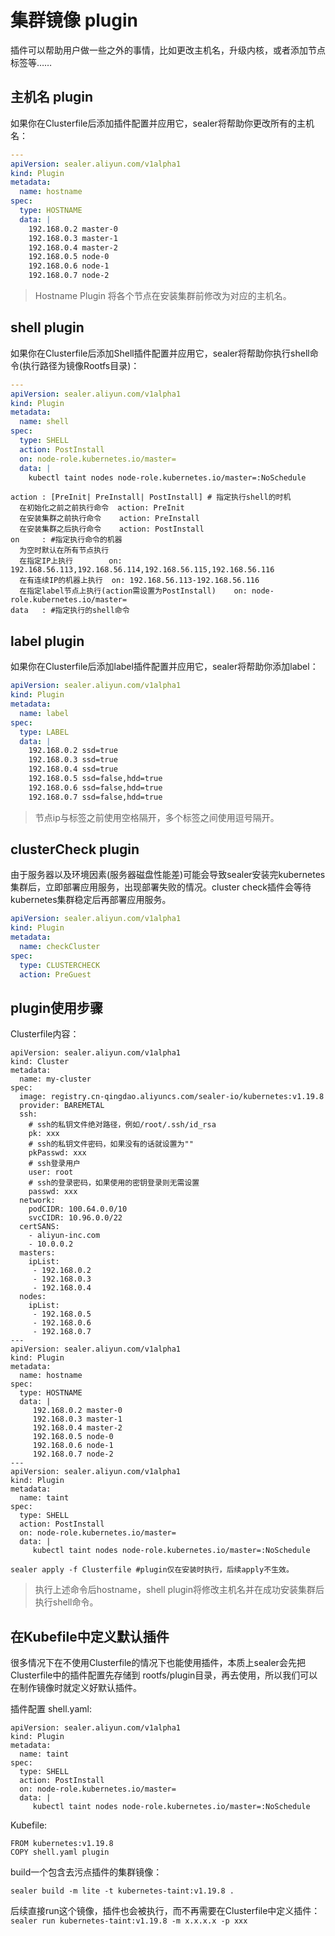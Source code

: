 # 集群镜像 plugin

插件可以帮助用户做一些之外的事情，比如更改主机名，升级内核，或者添加节点标签等……

## 主机名 plugin

如果你在Clusterfile后添加插件配置并应用它，sealer将帮助你更改所有的主机名：

```yaml
---
apiVersion: sealer.aliyun.com/v1alpha1
kind: Plugin
metadata:
  name: hostname
spec:
  type: HOSTNAME
  data: |
    192.168.0.2 master-0
    192.168.0.3 master-1
    192.168.0.4 master-2
    192.168.0.5 node-0
    192.168.0.6 node-1
    192.168.0.7 node-2
```

> Hostname Plugin 将各个节点在安装集群前修改为对应的主机名。

## shell plugin

如果你在Clusterfile后添加Shell插件配置并应用它，sealer将帮助你执行shell命令(执行路径为镜像Rootfs目录)：

```yaml
---
apiVersion: sealer.aliyun.com/v1alpha1
kind: Plugin
metadata:
  name: shell
spec:
  type: SHELL
  action: PostInstall
  on: node-role.kubernetes.io/master=
  data: |
    kubectl taint nodes node-role.kubernetes.io/master=:NoSchedule
```

```shell
action : [PreInit| PreInstall| PostInstall] # 指定执行shell的时机
  在初始化之前之前执行命令  action: PreInit
  在安装集群之前执行命令    action: PreInstall
  在安装集群之后执行命令    action: PostInstall
on     : #指定执行命令的机器
  为空时默认在所有节点执行
  在指定IP上执行        on: 192.168.56.113,192.168.56.114,192.168.56.115,192.168.56.116
  在有连续IP的机器上执行  on: 192.168.56.113-192.168.56.116
  在指定label节点上执行(action需设置为PostInstall)    on: node-role.kubernetes.io/master=
data   : #指定执行的shell命令
```

## label plugin

如果你在Clusterfile后添加label插件配置并应用它，sealer将帮助你添加label：

```yaml
apiVersion: sealer.aliyun.com/v1alpha1
kind: Plugin
metadata:
  name: label
spec:
  type: LABEL
  data: |
    192.168.0.2 ssd=true
    192.168.0.3 ssd=true
    192.168.0.4 ssd=true
    192.168.0.5 ssd=false,hdd=true
    192.168.0.6 ssd=false,hdd=true
    192.168.0.7 ssd=false,hdd=true
```

> 节点ip与标签之前使用空格隔开，多个标签之间使用逗号隔开。

## clusterCheck plugin

由于服务器以及环境因素(服务器磁盘性能差)可能会导致sealer安装完kubernetes集群后，立即部署应用服务，出现部署失败的情况。cluster check插件会等待kubernetes集群稳定后再部署应用服务。

```yaml
apiVersion: sealer.aliyun.com/v1alpha1
kind: Plugin
metadata:
  name: checkCluster
spec:
  type: CLUSTERCHECK
  action: PreGuest
```

## plugin使用步骤

Clusterfile内容：

```
apiVersion: sealer.aliyun.com/v1alpha1
kind: Cluster
metadata:
  name: my-cluster
spec:
  image: registry.cn-qingdao.aliyuncs.com/sealer-io/kubernetes:v1.19.8
  provider: BAREMETAL
  ssh:
    # ssh的私钥文件绝对路径，例如/root/.ssh/id_rsa
    pk: xxx
    # ssh的私钥文件密码，如果没有的话就设置为""
    pkPasswd: xxx
    # ssh登录用户
    user: root
    # ssh的登录密码，如果使用的密钥登录则无需设置
    passwd: xxx
  network:
    podCIDR: 100.64.0.0/10
    svcCIDR: 10.96.0.0/22
  certSANS:
    - aliyun-inc.com
    - 10.0.0.2
  masters:
    ipList:
     - 192.168.0.2
     - 192.168.0.3
     - 192.168.0.4
  nodes:
    ipList:
     - 192.168.0.5
     - 192.168.0.6
     - 192.168.0.7
---
apiVersion: sealer.aliyun.com/v1alpha1
kind: Plugin
metadata:
  name: hostname
spec:
  type: HOSTNAME
  data: |
     192.168.0.2 master-0
     192.168.0.3 master-1
     192.168.0.4 master-2
     192.168.0.5 node-0
     192.168.0.6 node-1
     192.168.0.7 node-2
---
apiVersion: sealer.aliyun.com/v1alpha1
kind: Plugin
metadata:
  name: taint
spec:
  type: SHELL
  action: PostInstall
  on: node-role.kubernetes.io/master=
  data: |
     kubectl taint nodes node-role.kubernetes.io/master=:NoSchedule
```

```
sealer apply -f Clusterfile #plugin仅在安装时执行，后续apply不生效。
```

> 执行上述命令后hostname，shell plugin将修改主机名并在成功安装集群后执行shell命令。

## 在Kubefile中定义默认插件

很多情况下在不使用Clusterfile的情况下也能使用插件，本质上sealer会先把Clusterfile中的插件配置先存储到 rootfs/plugin目录，再去使用，所以我们可以在制作镜像时就定义好默认插件。

插件配置 shell.yaml:

```
apiVersion: sealer.aliyun.com/v1alpha1
kind: Plugin
metadata:
  name: taint
spec:
  type: SHELL
  action: PostInstall
  on: node-role.kubernetes.io/master=
  data: |
     kubectl taint nodes node-role.kubernetes.io/master=:NoSchedule
```

Kubefile:

```shell script
FROM kubernetes:v1.19.8
COPY shell.yaml plugin
```

build一个包含去污点插件的集群镜像：

```shell script
sealer build -m lite -t kubernetes-taint:v1.19.8 .
```

后续直接run这个镜像，插件也会被执行，而不再需要在Clusterfile中定义插件：`sealer run kubernetes-taint:v1.19.8 -m x.x.x.x -p xxx`

